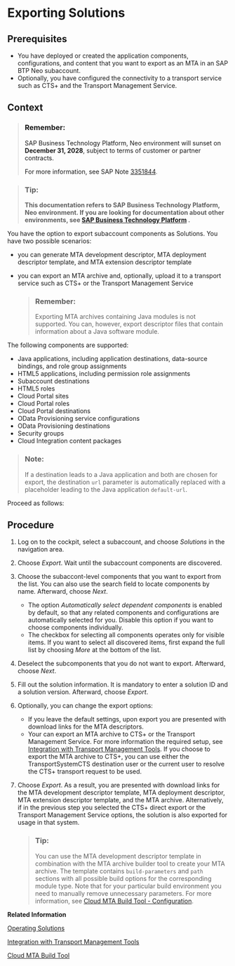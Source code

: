 <!-- loio14a0ff1480494bcd993674061fb4f505 -->

# Exporting Solutions



<a name="loio14a0ff1480494bcd993674061fb4f505__prereq_b3f_ghq_m2b"/>

## Prerequisites

-   You have deployed or created the application components, configurations, and content that you want to export as an MTA in an SAP BTP Neo subaccount.
-   Optionally, you have configured the connectivity to a transport service such as CTS+ and the Transport Management Service.



<a name="loio14a0ff1480494bcd993674061fb4f505__context_s5v_4pp_m2b"/>

## Context

> ### Remember:  
> SAP Business Technology Platform, Neo environment will sunset on **December 31, 2028**, subject to terms of customer or partner contracts.
> 
> For more information, see SAP Note [3351844](https://me.sap.com/notes/3351844).

> ### Tip:  
> **This documentation refers to SAP Business Technology Platform, Neo environment. If you are looking for documentation about other environments, see [SAP Business Technology Platform](https://help.sap.com/docs/btp/sap-business-technology-platform/sap-business-technology-platform?version=Cloud) .**

You have the option to export subaccount components as Solutions. You have two possible scenarios:

-   you can generate MTA development descriptor, MTA deployment descriptor template, and MTA extension descriptor template
-   you can export an MTA archive and, optionally, upload it to a transport service such as CTS+ or the Transport Management Service

    > ### Remember:  
    > Exporting MTA archives containing Java modules is not supported. You can, however, export descriptor files that contain information about a Java software module.


The following components are supported:

-   Java applications, including application destinations, data-source bindings, and role group assignments
-   HTML5 applications, including permission role assignments
-   Subaccount destinations
-   HTML5 roles
-   Cloud Portal sites
-   Cloud Portal roles
-   Cloud Portal destinations
-   OData Provisioning service configurations
-   OData Provisioning destinations
-   Security groups
-   Cloud Integration content packages

> ### Note:  
> If a destination leads to a Java application and both are chosen for export, the destination `url` parameter is automatically replaced with a placeholder leading to the Java application `default-url`.

Proceed as follows:



<a name="loio14a0ff1480494bcd993674061fb4f505__steps_e4y_vpp_m2b"/>

## Procedure

1.  Log on to the cockpit, select a subaccount, and choose *Solutions* in the navigation area.

2.  Choose *Export*. Wait until the subaccount components are discovered.

3.  Choose the subaccont-level components that you want to export from the list. You can also use the search field to locate components by name. Afterward, choose *Next*.

    -   The option *Automatically select dependent components* is enabled by default, so that any related components and configurations are automatically selected for you. Disable this option if you want to choose components individually.
    -   The checkbox for selecting all components operates only for visible items. If you want to select all discovered items, first expand the full list by choosing *More* at the bottom of the list.

4.  Deselect the subcomponents that you do not want to export. Afterward, choose *Next*.

5.  Fill out the solution information. It is mandatory to enter a solution ID and a solution version. Afterward, choose *Export*.

6.  Optionally, you can change the export options:

    -   If you leave the default settings, upon export you are presented with download links for the MTA descriptors.
    -   Your can export an MTA archive to CTS+ or the Transport Management Service. For more information the required setup, see [Integration with Transport Management Tools](integration-with-transport-management-tools-905baea.md). If you choose to export the MTA archive to CTS+, you can use either the TransportSystemCTS destination user or the current user to resolve the CTS+ transport request to be used.

7.  Choose *Export*. As a result, you are presented with download links for the MTA development descriptor template, MTA deployment descriptor, MTA extension descriptor template, and the MTA archive. Alternatively, if in the previous step you selected the CTS+ direct export or the Transport Management Service options, the solution is also exported for usage in that system.

    > ### Tip:  
    > You can use the MTA development descriptor template in combination with the MTA archive builder tool to create your MTA archive. The template contains `build-parameters` and `path` sections with all possible build options for the corresponding module type. Note that for your particular build environment you need to manually remove unnecessary parameters. For more information, see [Cloud MTA Build Tool - Configuration](https://sap.github.io/cloud-mta-build-tool/configuration/).


**Related Information**  


[Operating Solutions](operating-solutions-2abf7d4.md "You can deploy, update, monitor, and delete a solution.")

[Integration with Transport Management Tools](integration-with-transport-management-tools-905baea.md)

[Cloud MTA Build Tool](https://sap.github.io/cloud-mta-build-tool/)

